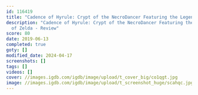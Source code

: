 ```yaml
---
id: 116419
title: "Cadence of Hyrule: Crypt of the NecroDancer Featuring the Legend of Zelda"
description: "Cadence of Hyrule: Crypt of the NecroDancer Featuring the Legend
  of Zelda - Review"
score: 80
date: 2019-06-13
completed: true
goty: []
modified_date: 2024-04-17
screenshots: []
tags: []
videos: []
cover: //images.igdb.com/igdb/image/upload/t_cover_big/co1qgt.jpg
image: //images.igdb.com/igdb/image/upload/t_screenshot_huge/scahqc.jpg
---
```

